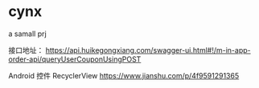 # cynx
a samall prj

接口地址：
https://api.huikegongxiang.com/swagger-ui.html#!/m-in-app-order-api/queryUserCouponUsingPOST

Android 控件 RecyclerView
https://www.jianshu.com/p/4f9591291365

